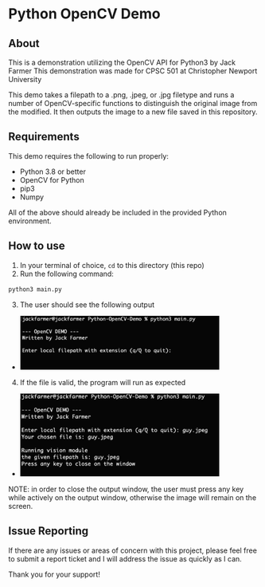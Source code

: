 # Python OpenCV Demo

## About

This is a demonstration utilizing the OpenCV API for Python3 by Jack Farmer
This demonstration was made for CPSC 501 at Christopher Newport University

This demo takes a filepath to a .png, .jpeg, or .jpg filetype and runs a number of OpenCV-specific functions to distinguish the original image from the modified. It then outputs the image to a new file saved in this repository.

## Requirements

This demo requires the following to run properly:
- Python 3.8 or better
- OpenCV for Python
- pip3
- Numpy

All of the above should already be included in the provided Python environment.

## How to use

1. In your terminal of choice, `cd` to this directory (this repo)
2. Run the following command:
```bash
python3 main.py
```
3. The user should see the following output 

- <img src="./media/enterfile.png" alt="enter file" width="400"/>

4. If the file is valid, the program will run as expected 

- <img src="./media/successoutput.png" alt="success" width="400"/> 

NOTE: in order to close the output window, the user must press any key while actively on the output window, otherwise the image will remain on the screen.


## Issue Reporting

If there are any issues or areas of concern with this project, please feel free to submit a report ticket and I will address the issue as quickly as I can.

Thank you for your support!

